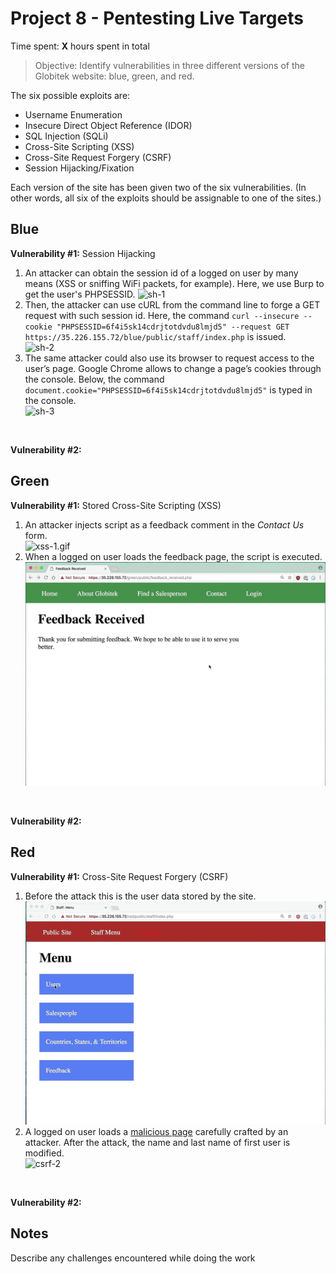 # Project 8 - Pentesting Live Targets

Time spent: **X** hours spent in total

> Objective: Identify vulnerabilities in three different versions of the Globitek website: blue, green, and red.

The six possible exploits are:
* Username Enumeration
* Insecure Direct Object Reference (IDOR)
* SQL Injection (SQLi)
* Cross-Site Scripting (XSS)
* Cross-Site Request Forgery (CSRF)
* Session Hijacking/Fixation

Each version of the site has been given two of the six vulnerabilities. (In other words, all six of the exploits should be assignable to one of the sites.)

## Blue

**Vulnerability #1:** Session Hijacking

1. An attacker can obtain the session id of a logged on user by many means (XSS or sniffing WiFi packets, for example). Here, we use Burp to get the user's PHPSESSID. 
  ![sh-1](./blue/session-hijacking/sh-1.gif) 
2. Then, the attacker can use cURL from the command line to forge a GET request with such session id. Here, the command ```curl --insecure --cookie "PHPSESSID=6f4i5sk14cdrjtotdvdu8lmjd5" --request GET https://35.226.155.72/blue/public/staff/index.php``` is issued.   
  ![sh-2](./blue/session-hijacking/sh-2.gif)
3. The same attacker could also use its browser to request access to the user’s page. Google Chrome allows to change a page’s cookies through the console. Below, the command ```document.cookie="PHPSESSID=6f4i5sk14cdrjtotdvdu8lmjd5"``` is typed in the console.  
  ![sh-3](./blue/session-hijacking/sh-3.gif)

<br>

**Vulnerability #2:** 


## Green

**Vulnerability #1:** Stored Cross-Site Scripting (XSS)

1. An attacker injects script as a feedback comment in the *Contact Us* form.  
  ![xss-1.gif](./green/xss/xss-1.gif)
2. When a logged on user loads the feedback page, the script is executed.  
  ![xss-2.gif](./green/xss/xss-2.gif)

<br>

**Vulnerability #2:** 


## Red

**Vulnerability #1:** Cross-Site Request Forgery (CSRF)

1. Before the attack this is the user data stored by the site.  
  ![csrf-1](./red/csrf/csrf-1.gif)
2. A logged on user loads a [malicious page](./red/csrf/index.html) carefully crafted by an attacker. After the attack, the name and last name of first user is modified.  
  ![csrf-2](./red/csrf/csrf-2.gif)

<br>

**Vulnerability #2:**


## Notes

Describe any challenges encountered while doing the work


